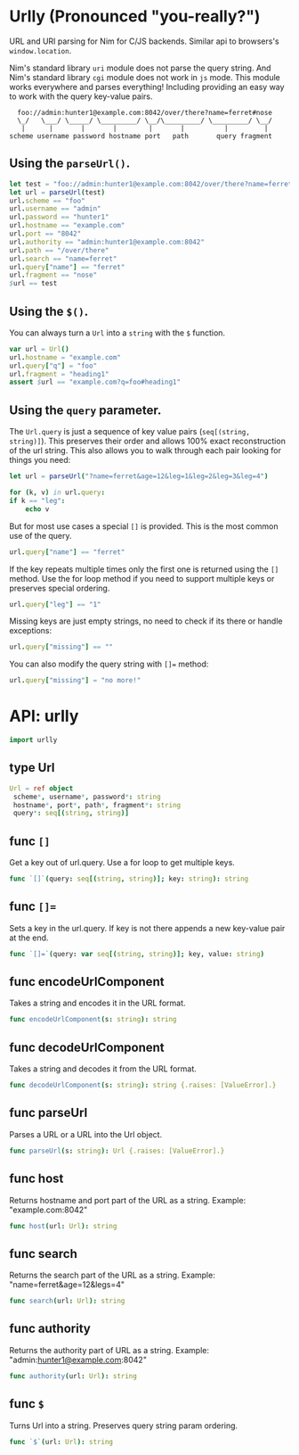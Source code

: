 # Urlly (Pronounced "you-really?")

URL and URI parsing for Nim for C/JS backends. Similar api to browsers's `window.location`.

Nim's standard library `uri` module does not parse the query string. And Nim's standard library `cgi` module does not work in `js` mode. This module works everywhere and parses everything! Including providing an easy way to work with the query key-value pairs.

```
  foo://admin:hunter1@example.com:8042/over/there?name=ferret#nose
  \_/   \___/ \_____/ \_________/ \__/\_________/ \_________/ \__/
   |      |       |       |        |       |          |         |
scheme username password hostname port   path       query fragment
```

## Using the `parseUrl()`.

```nim
let test = "foo://admin:hunter1@example.com:8042/over/there?name=ferret#nose"
let url = parseUrl(test)
url.scheme == "foo"
url.username == "admin"
url.password == "hunter1"
url.hostname == "example.com"
url.port == "8042"
url.authority == "admin:hunter1@example.com:8042"
url.path == "/over/there"
url.search == "name=ferret"
url.query["name"] == "ferret"
url.fragment == "nose"
$url == test
```

## Using the `$()`.

You can always turn a `Url` into a `string` with the `$` function.

```nim
var url = Url()
url.hostname = "example.com"
url.query["q"] = "foo"
url.fragment = "heading1"
assert $url == "example.com?q=foo#heading1"
```

## Using the `query` parameter.

The `Url.query` is just a sequence of key value pairs (`seq[(string, string)]`). This preserves their order and allows 100% exact reconstruction of the url string. This also allows you to walk through each pair looking for things you need:

```nim
let url = parseUrl("?name=ferret&age=12&leg=1&leg=2&leg=3&leg=4")

for (k, v) in url.query:
if k == "leg":
    echo v
```

But for most use cases a special `[]` is provided. This is the most common use of the query.

```nim
url.query["name"] == "ferret"
```

If the key repeats multiple times only the first one is returned using the `[]` method. Use the for loop method if you need to support multiple keys or preserves special ordering.

```nim
url.query["leg"] == "1"
```

Missing keys are just empty strings, no need to check if its there or handle exceptions:

```nim
url.query["missing"] == ""
````

You can also modify the query string with `[]=` method:

```nim
url.query["missing"] = "no more!"
```

# API: urlly

```nim
import urlly
```

## **type** Url


```nim
Url = ref object
 scheme*, username*, password*: string
 hostname*, port*, path*, fragment*: string
 query*: seq[(string, string)]
```

## **func** `[]`

Get a key out of url.query. Use a for loop to get multiple keys.

```nim
func `[]`(query: seq[(string, string)]; key: string): string
```

## **func** `[]=`

Sets a key in the url.query. If key is not there appends a new key-value pair at the end.

```nim
func `[]=`(query: var seq[(string, string)]; key, value: string)
```

## **func** encodeUrlComponent

Takes a string and encodes it in the URL format.

```nim
func encodeUrlComponent(s: string): string
```

## **func** decodeUrlComponent

Takes a string and decodes it from the URL format.

```nim
func decodeUrlComponent(s: string): string {.raises: [ValueError].}
```

## **func** parseUrl

Parses a URL or a URL into the Url object.

```nim
func parseUrl(s: string): Url {.raises: [ValueError].}
```

## **func** host

Returns hostname and port part of the URL as a string. Example: "example.com:8042"

```nim
func host(url: Url): string
```

## **func** search

Returns the search part of the URL as a string. Example: "name=ferret&amp;age=12&amp;legs=4"

```nim
func search(url: Url): string
```

## **func** authority

Returns the authority part of URL as a string. Example: "admin:hunter1@example.com:8042"

```nim
func authority(url: Url): string
```

## **func** `$`

Turns Url into a string. Preserves query string param ordering.

```nim
func `$`(url: Url): string
```
